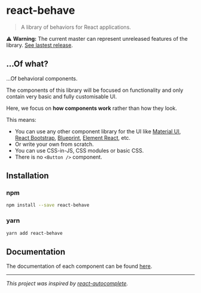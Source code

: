 <!--
  THIS FILE WAS GENERATED!
  Don't make any changes in it, update README-template.md instead.
  If you still need to make changes in this file, remove this header so it won't be overridden.
-->

# react-behave

> A library of behaviors for React applications.

⚠️ **Warning:** The current master can represent unreleased features of the library.
[See lastest release](https://github.com/simonrelet/react-behave/tree/1.0.0-alpha.1).

## ...Of what?

...Of behavioral components.

The components of this library will be focused on functionality and only contain very basic and fully customisable UI.

Here, we focus on **how components work** rather than how they look.

This means:

- You can use any other component library for the UI like [Material UI](https://material-ui.com/), [React Bootstrap](https://react-bootstrap.github.io/), [Blueprint](http://blueprintjs.com/), [Element React](https://eleme.github.io/element-react/#/en-US/quick-start), etc.
- Or write your own from scratch.
- You can use CSS-in-JS, CSS modules or basic CSS.
- There is no `<Button />` component.

## Installation

### npm

```sh
npm install --save react-behave
```

### yarn

```sh
yarn add react-behave
```

## Documentation

The documentation of each component can be found [here](https://github.com/simonrelet/react-behave/tree/1.0.0-alpha.1/docs).

---

_This project was inspired by [react-autocomplete](https://github.com/reactjs/react-autocomplete)._
